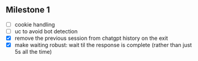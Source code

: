 ## Milestone 1

- [ ] cookie handling
- [ ] uc to avoid bot detection
- [x] remove the previous session from chatgpt history on the exit
- [x] make waiting robust: wait til the response is complete (rather than just 5s all the time)